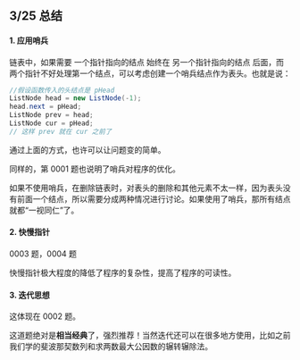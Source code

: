 ## 3/25 总结

#### 1. 应用哨兵

链表中，如果需要 一个指针指向的结点 始终在 另一个指针指向的结点 后面，而两个指针不好处理第一个结点，可以考虑创建一个哨兵结点作为表头。也就是说：

```java
//假设函数传入的头结点是 pHead
ListNode head = new ListNode(-1);
head.next = pHead;
ListNode prev = head;
ListNode cur = pHead;
// 这样 prev 就在 cur 之前了
```

通过上面的方式，也许可以让问题变的简单。

同样的，第 0001 题也说明了哨兵对程序的优化。

如果不使用哨兵，在删除链表时，对表头的删除和其他元素不太一样，因为表头没有前面一个结点，所以需要分成两种情况进行讨论。如果使用了哨兵，那所有结点就都“一视同仁”了。

#### 2. 快慢指针

0003 题，0004 题 

快慢指针极大程度的降低了程序的复杂性，提高了程序的可读性。

#### 3. 迭代思想

这体现在 0002 题。

这道题绝对是**相当经典**了，强烈推荐！当然迭代还可以在很多地方使用，比如之前我们学的斐波那契数列和求两数最大公因数的辗转辗除法。
